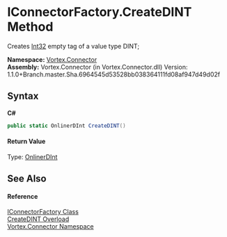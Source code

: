 # IConnectorFactory.CreateDINT Method 
 

Creates <a href="http://msdn2.microsoft.com/en-us/library/td2s409d" target="_blank">Int32</a> empty tag of a value type DINT;

**Namespace:**&nbsp;<a href="N_Vortex_Connector.md">Vortex.Connector</a><br />**Assembly:**&nbsp;Vortex.Connector (in Vortex.Connector.dll) Version: 1.1.0+Branch.master.Sha.6964545d53528bb038364111fd08af947d49d02f

## Syntax

**C#**<br />
``` C#
public static OnlinerDInt CreateDINT()
```


#### Return Value
Type: <a href="T_Vortex_Connector_ValueTypes_OnlinerDInt.md">OnlinerDInt</a><br />

## See Also


#### Reference
<a href="T_Vortex_Connector_IConnectorFactory.md">IConnectorFactory Class</a><br /><a href="Overload_Vortex_Connector_IConnectorFactory_CreateDINT.md">CreateDINT Overload</a><br /><a href="N_Vortex_Connector.md">Vortex.Connector Namespace</a><br />